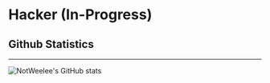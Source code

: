 # Hacker (In-Progress)

## Github Statistics
---
![NotWeelee's GitHub stats](https://github-readme-stats.vercel.app/api?username=NotWeelee&theme=blue-green)

